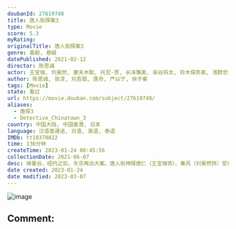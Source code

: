 ```yaml
---
doubanId: 27619748
title: 唐人街探案3
type: Movie
score: 5.3
myRating: 
originalTitle: 唐人街探案3
genre: 喜剧, 悬疑
datePublished: 2021-02-12
director: 陈思诚
actor: 王宝强, 刘昊然, 妻夫木聪, 托尼·贾, 长泽雅美, 染谷将太, 铃木保奈美, 浅野忠信, 三浦友和, 尚语贤, 肖央, 张子枫, 邱泽, 张钧甯, 马伯骞, 程潇, 陈哲远, 李明轩, 崔雨鑫, 张一白, 文咏珊, 张熙然, 克拉拉, 树林伸, 刘德华, 陈思诚, 平山日和, 奥田瑛二, 六平直政, 酒向芳, 秋山成勋, 桥本爱实, 长井短, 宇治清高, 张国强, 大鹏, 陈祉希, 林沐然, 田代良德, 尚玄, 下京庆子, 松角洋平, 松浦佐知子, 饭田孝男, 谷手人, 古泽裕介, 奥居元雅, 直行·费尔南德斯
author: 陈思诚, 张淳, 刘吾驷, 莲舟, 严以宁, 徐子豪
tags: [Movie]
state: 看过
url: https://movie.douban.com/subject/27619748/
aliases:
  - 唐探3
  - Detective_Chinatown_3
country: 中国大陆, 中国香港, 日本
language: 汉语普通话, 日语, 英语, 泰语
IMDb: tt10370822
time: 136分钟
createTime: 2023-01-24 00:45:56
collectionDate: 2021-06-07
desc: 继曼谷、纽约之后，东京再出大案。唐人街神探唐仁（王宝强饰）、秦风（刘昊然饰）受侦探野田昊（妻夫木聪饰）的邀请前往破案。“CRIMASTER世界侦探排行榜”中的侦探们闻讯后也齐聚东京，加入挑战，而...
date created: 2023-01-24
date modified: 2023-03-07
---
```


![image](p2622388983.jpg)

Comment:
---
